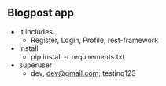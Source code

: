 ## Blogpost app
* It includes
    * Register, Login, Profile, rest-framework 
* Install
    * pip install -r requirements.txt
* superuser
    * dev, dev@gmail.com, testing123

